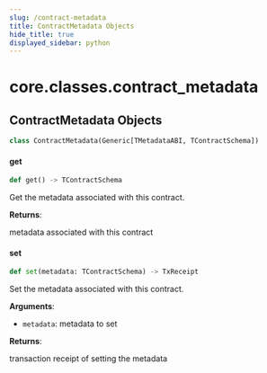 ```yaml
---
slug: /contract-metadata
title: ContractMetadata Objects
hide_title: true
displayed_sidebar: python
---
```

<a id="core.classes.contract_metadata"></a>

# core.classes.contract\_metadata

<a id="core.classes.contract_metadata.ContractMetadata"></a>

## ContractMetadata Objects

```python
class ContractMetadata(Generic[TMetadataABI, TContractSchema])
```

<a id="core.classes.contract_metadata.ContractMetadata.get"></a>

#### get

```python
def get() -> TContractSchema
```

Get the metadata associated with this contract.

**Returns**:

metadata associated with this contract

<a id="core.classes.contract_metadata.ContractMetadata.set"></a>

#### set

```python
def set(metadata: TContractSchema) -> TxReceipt
```

Set the metadata associated with this contract.

**Arguments**:

- `metadata`: metadata to set

**Returns**:

transaction receipt of setting the metadata
